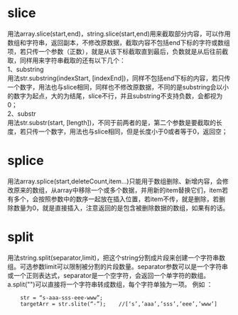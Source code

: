 # slice
用法array.slice(start,end)，string.slice(start,end)用来截取部分内容，可以作用数组和字符串，返回副本，不修改原数据，截取内容不包括end下标的字符或数组项，若只传一个参数（正数），就是从该下标截取直到最后，负数就是从后往前截取，同样用来字符串截取的还有以下几个：  
1、substring  
用法str.substring(indexStart, [indexEnd])，同样不包括end下标的内容，若只传一个数字，用法也与slice相同，同样也不修改原数据，不同的是substring会以小的数字为起点，大的为结尾，slice不行，并且substring不支持负数，会都视为0；  
2、substr  
用法str.substr(start, [length])，不同于前两者的是，第二个参数是要截取的长度，若只传一个数字，用法也与slice相同，但是长度小于0或者等于0，返回空；

# splice
用法array.splice(start,deleteCount,item...)只能用于数组删除、新增内容，会修改原来的数组，从array中移除一个或多个数据，并用新的item替换它们，item若有多个，会按照参数中的数序一起放在插入位置，若item不传，就是删除，若删除数量为0，就是直接插入，注意返回的是包含被删除数据的数组，如果有的话。

# split
用法string.split(separator,limit)，把这个string分割成片段来创建一个字符串数组。可选参数limit可以限制被分割的片段数量。separator参数可以是一个字符串或一个正则表达式，separator是一个空字符，会返回一个单字符的数组。a.split("")可以直接将一个字符串转成数组，每个字符单独为一项。
例如 ： 

        str = “s-aaa-sss-eee-www”;
        targetArr = str.slite(“-”);    //[‘s’,’aaa’,’sss’,’eee’,’www’]
        
